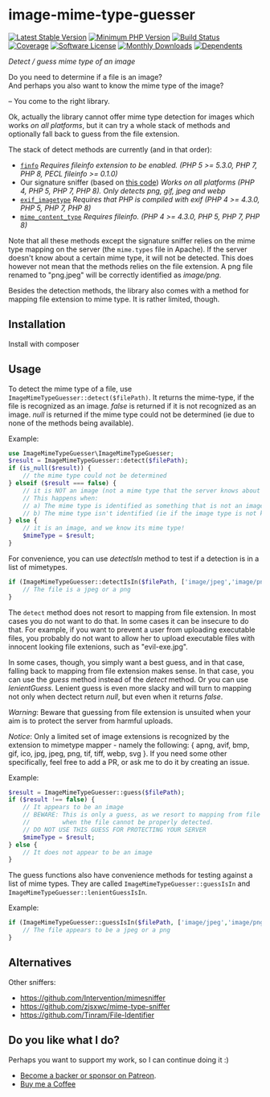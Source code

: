 # image-mime-type-guesser

[![Latest Stable Version](https://img.shields.io/packagist/v/rosell-dk/image-mime-type-guesser.svg?style=flat-square)](https://packagist.org/packages/rosell-dk/image-mime-type-guesser)
[![Minimum PHP Version](https://img.shields.io/badge/php-%3E%3D%205.6-8892BF.svg?style=flat-square)](https://php.net)
[![Build Status](https://img.shields.io/github/workflow/status/rosell-dk/image-mime-type-guesser/PHP?logo=GitHub&style=flat-square)](https://github.com/rosell-dk/image-mime-type-guesser/actions/workflows/php.yml)
[![Coverage](https://img.shields.io/endpoint?url=https://little-b.it/image-mime-type-guesser/code-coverage/coverage-badge.json)](http://little-b.it/image-mime-type-guesser/code-coverage/coverage/index.html)
[![Software License](https://img.shields.io/badge/license-MIT-brightgreen.svg?style=flat-square)](https://github.com/rosell-dk/image-mime-type-guesser/blob/master/LICENSE)
[![Monthly Downloads](http://poser.pugx.org/rosell-dk/image-mime-type-guesser/d/monthly)](https://packagist.org/packages/rosell-dk/image-mime-type-guesser)
[![Dependents](http://poser.pugx.org/rosell-dk/image-mime-type-guesser/dependents)](https://packagist.org/packages/rosell-dk/image-mime-type-guesser/dependents?order_by=downloads)


*Detect / guess mime type of an image*

Do you need to determine if a file is an image?<br>
And perhaps you also want to know the mime type of the image?<br>

&ndash; You come to the right library.

Ok, actually the library cannot offer mime type detection for images which works *on all platforms*, but it can try a whole stack of methods and optionally fall back to guess from the file extension.

The stack of detect methods are currently (and in that order):
-  [`finfo`](https://www.php.net/manual/en/class.finfo.php) *Requires fileinfo extension to be enabled. (PHP 5 >= 5.3.0, PHP 7, PHP 8, PECL fileinfo >= 0.1.0)*
-  Our signature sniffer (based on [this code](http://phil.lavin.me.uk/2011/12/php-accurately-detecting-the-type-of-a-file/)) *Works on all platforms (PHP 4, PHP 5, PHP 7, PHP 8). Only detects png, gif, jpeg and webp*
-  [`exif_imagetype`](https://www.php.net/manual/en/function.exif-imagetype.php) *Requires that PHP is compiled with exif (PHP 4 >= 4.3.0, PHP 5, PHP 7, PHP 8)*
-  [`mime_content_type`](https://www.php.net/manual/en/function.mime-content-type.php) *Requires fileinfo. (PHP 4 >= 4.3.0, PHP 5, PHP 7, PHP 8)*

Note that all these methods except the signature sniffer relies on the mime type mapping on the server (the `mime.types` file in Apache). If the server doesn't know about a certain mime type, it will not be detected. This does however not mean that the methods relies on the file extension. A png file renamed to "png.jpeg" will be correctly identified as *image/png*.

Besides the detection methods, the library also comes with a method for mapping file extension to mime type. It is rather limited, though.

## Installation

Install with composer

## Usage

To detect the mime type of a file, use `ImageMimeTypeGuesser::detect($filePath)`. It returns the mime-type, if the file is recognized as an image. *false* is returned if it is not recognized as an image. *null* is returned if the mime type could not be determined (ie due to none of the methods being available).

Example:
```php
use ImageMimeTypeGuesser\ImageMimeTypeGuesser;
$result = ImageMimeTypeGuesser::detect($filePath);
if (is_null($result)) {
    // the mime type could not be determined
} elseif ($result === false) {
    // it is NOT an image (not a mime type that the server knows about anyway)
    // This happens when:
    // a) The mime type is identified as something that is not an image (ie text)
    // b) The mime type isn't identified (ie if the image type is not known by the server)
} else {
    // it is an image, and we know its mime type!
    $mimeType = $result;
}
```

For convenience, you can use *detectIsIn* method to test if a detection is in a list of mimetypes.

```php
if (ImageMimeTypeGuesser::detectIsIn($filePath, ['image/jpeg','image/png'])) {
    // The file is a jpeg or a png
}
```

The `detect` method does not resort to mapping from file extension. In most cases you do not want to do that. In some cases it can be insecure to do that. For example, if you want to prevent a user from uploading executable files, you probably do not want to allow her to upload executable files with innocent looking file extenions, such as "evil-exe.jpg".

In some cases, though, you simply want a best guess, and in that case, falling back to mapping from file extension makes sense. In that case, you can use the *guess* method instead of the *detect* method. Or you can use *lenientGuess*. Lenient guess is even more slacky and will turn to mapping not only when dectect return *null*, but even when it returns *false*.

*Warning*: Beware that guessing from file extension is unsuited when your aim is to protect the server from harmful uploads.

*Notice*: Only a limited set of image extensions is recognized by the extension to mimetype mapper - namely the following: { apng, avif, bmp, gif, ico, jpg, jpeg, png, tif, tiff, webp, svg }. If you need some other specifically, feel free to add a PR, or ask me to do it by creating an issue.


Example:
```php
$result = ImageMimeTypeGuesser::guess($filePath);
if ($result !== false) {
    // It appears to be an image
    // BEWARE: This is only a guess, as we resort to mapping from file extension,
    //         when the file cannot be properly detected.
    // DO NOT USE THIS GUESS FOR PROTECTING YOUR SERVER
    $mimeType = $result;
} else {
    // It does not appear to be an image
}
```

The guess functions also have convenience methods for testing against a list of mime types. They are called `ImageMimeTypeGuesser::guessIsIn` and `ImageMimeTypeGuesser::lenientGuessIsIn`.

Example:
```php
if (ImageMimeTypeGuesser::guessIsIn($filePath, ['image/jpeg','image/png'])) {
    // The file appears to be a jpeg or a png
}
```

## Alternatives

Other sniffers:
- https://github.com/Intervention/mimesniffer
- https://github.com/zjsxwc/mime-type-sniffer
- https://github.com/Tinram/File-Identifier

## Do you like what I do?
Perhaps you want to support my work, so I can continue doing it :)

- [Become a backer or sponsor on Patreon](https://www.patreon.com/rosell).
- [Buy me a Coffee](https://ko-fi.com/rosell)

